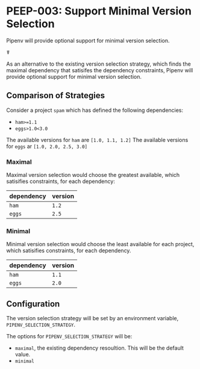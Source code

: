 # PEEP-003: Support Minimal Version Selection

Pipenv will provide optional support for minimal version selection.

☤

As an alternative to the existing version selection strategy, which finds
the maximal dependency that satisifes the dependency constraints, Pipenv
will provide optional support for minimal version selection.

## Comparison of Strategies

Consider a project `spam` which has defined the following dependencies:
- `ham>=1.1`
- `eggs>1.0<3.0`

The available versions for `ham` are `[1.0, 1.1, 1.2]`
The available versions for `eggs` ar `[1.0, 2.0, 2.5, 3.0]`

### Maximal

Maximal version selection would choose the greatest available, which satisifies
constraints, for each dependency:

| dependency | version |
|------------|---------|
| `ham`      |  `1.2`  |
| `eggs`    | `2.5`   |

### Minimal

Minimal version selection would choose the least available for each project, which
satisifies constraints, for each dependency.

| dependency | version |
|------------|---------|
| `ham`      | `1.1`   |
| `eggs`     | `2.0`   |

## Configuration

The version selection strategy will be set by an environment variable,
`PIPENV_SELECTION_STRATEGY`.

The options for `PIPENV_SELECTION_STRATEGY` will be:
- `maximal`, the existing dependency resoultion. This will be the default value.
- `minimal`
